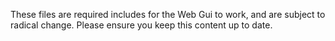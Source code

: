These files are required includes for the Web Gui to work, and are subject to radical change. Please ensure you keep this content up to date.
